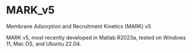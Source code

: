# MARK_v5
Membrane Adsorption and Recruitment Kinetics (MARK) v5

MARK v5, most recently developed in Matlab R2023a, tested on Windows 11, Mac OS, and Ubuntu 22.04. 
